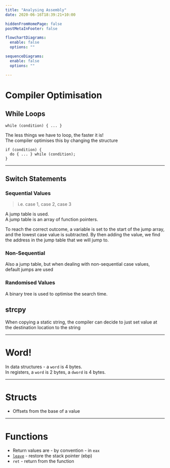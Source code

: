 ```yaml
---
title: "Analysing Assembly"
date: 2020-06-16T18:39:21+10:00

hiddenFromHomePage: false
postMetaInFooter: false

flowchartDiagrams:
  enable: false
  options: ""

sequenceDiagrams: 
  enable: false
  options: ""

---
```


# Compiler Optimisation

## While Loops

```
while (condition) { ... }
```

The less things we have to loop, the faster it is!  
The compiler optimises this by changing the structure

```
if (condition) {
  do { ... } while (condition);
}
```

---

## Switch Statements

### Sequential Values

> i.e. case 1, case 2, case 3

A jump table is used.  
A jump table is an array of function pointers.  

To reach the correct outcome, a variable is set to the start of the jump array, and the lowest case value is subtracted. By then adding the value, we find the address in the jump table that we will jump to.

### Non-Sequential

Also a jump table, but when dealing with non-sequential case values, default jumps are used

### Randomised Values

A binary tree is used to optimise the search time.

## strcpy

When copying a static string, the compiler can decide to just set value at the destination location to the string

----

# Word!

In data structures - a `word` is 4 bytes.  
In registers, a `word` is 2 bytes, a `dword` is 4 bytes.  

---

# Structs

* Offsets from the base of a value

---

# Functions

* Return values are - by convention - in `eax`
* [`leave`](https://stackoverflow.com/questions/38030356/what-is-the-difference-between-leave-and-ret) - restore the stack pointer (ebp)
* `ret` - return from the function
